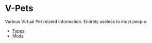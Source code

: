 # V-Pets
Various Virtual Pet related information. Entirely useless to most people.

* [Types](https://github.com/Az-Neter/V-Pets/blob/main/Types.md)
* [Mods](https://github.com/Az-Neter/V-Pets/blob/main/Mods.md)
